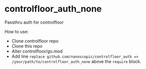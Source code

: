 # controlfloor_auth_none
Passthru auth for controlfloor

How to use:
* Clone controlfloor repo
* Clone this repo
* Alter controlfloor/go.mod
* Add line `replace github.com/nanoscopic/controlfloor_auth => /your/path/to/controlfloor_auth_none` above the `require` block.